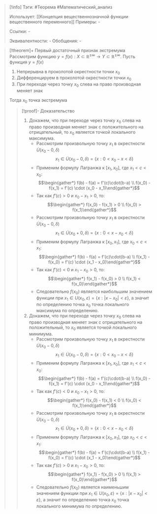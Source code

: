 > [!info]
> Тэги: #Теорема #Математический_анализ   
> 
> Использует: [[Концепция вещественнозначной функции вещественного переменного]]
> Примеры: *-*
> 
> Ссылки: *-*
> 
> Эквивалентности: *-*
> Обобщения: *-*

> [!theorem]+ Первый достаточный признак экстремума 
> Рассмотрим функцию $y = f(x):X \subset \mathbb{R^{\pm\infty}}\rightarrow Y \subset \mathbb{R^{\pm\infty}}$. Пусть функция $y =f(x)$
> 1. Непрерывна в проколотой окрестности точки $x_0$
> 2. Дифференцируем в проколотой окрестности точки $x_0$
> 3. При переходе через точку $x_0$ слева на право производная меняет знак 
> 
> Тогда $x_0$ точка экстремума
> > [!proof]- Доказательство
> > 1. Докажем, что при переходе через точку $x_0$ слева на право производная меняет знак с положительного на отрицательный, то $x_0$ является точкой локального максимума. 
> > 	* Рассмотрим произвольную точку $x_1$ в окрестности $\dot U(x_0-0,\delta)$ $$x_1 \in \dot U(x_0-0,\delta) = \{x: 0 < x_0 - x < \delta\}$$
> > 	* Применим формулу Лагранжа к $[x_1, x_0]$, где $x_1 < c < x_0$: $$\begin{gather*} f(b) - f(a) = f'(c)\cdot(b-a) \\ f(x_0) - f(x_1) = f'(c) \cdot (x_0 - x_1)\end{gather*}$$
> > 	* Так как $f'(c) > 0$ и $x_0 - x_1 > 0$, то: $$\begin{gather*} f(x_0) - f(x_1) > 0 \\ f(x_0) > f(x_1)\end{gather*}$$
> > 	* Рассмотрим произвольную точку $x_1$ в окрестности $\dot U(x_0-0,\delta)$ $$x_1 \in \dot U(x_0+0,\delta) = \{x: 0 < x - x_0 < \delta\}$$
> > 	* Применим формулу Лагранжа к $[x_0, x_1]$, где $x_0 < c < x_1$: $$\begin{gather*} f(b) - f(a) = f'(c)\cdot(b-a) \\ f(x_1) - f(x_0) = f'(c) \cdot (x_1 - x_0)\end{gather*}$$
> > 	* Так как $f'(c) < 0$ и $x_1 - x_0 > 0$, то: $$\begin{gather*} f(x_1) - f(x_0) > 0 \\ f(x_1) < f(x_0)\end{gather*}$$
> > 	* Следовательно $f(x_0)$ является наибольшим значением функции при $x_1 \in U(x_0, \varepsilon) = \{x: |x-x_0| < \varepsilon\}$, а значит по определению точка $x_0$ точка локального максимума по определению. 
> > 2. Докажем, что при переходе через точку $x_0$ слева на право производная меняет знак с отрицательного на положительный, то $x_0$ является точкой локального минимума. 
> > 	* Рассмотрим произвольную точку $x_1$ в окрестности $\dot U(x_0-0,\delta)$ $$x_1 \in \dot U(x_0-0,\delta) = \{x: 0 < x_0 - x < \delta\}$$
> > 	* Применим формулу Лагранжа к $[x_1, x_0]$, где $x_1 < c < x_0$: $$\begin{gather*} f(b) - f(a) = f'(c)\cdot(b-a) \\ f(x_0) - f(x_1) = f'(c) \cdot (x_0 - x_1)\end{gather*}$$
> > 	* Так как $f'(c) < 0$ и $x_0 - x_1 > 0$, то: $$\begin{gather*} f(x_0) - f(x_1) < 0 \\ f(x_0) < f(x_1)\end{gather*}$$
> > 	* Рассмотрим произвольную точку $x_1$ в окрестности $\dot U(x_0-0,\delta)$ $$x_1 \in \dot U(x_0+0,\delta) = \{x: 0 < x - x_0 < \delta\}$$
> > 	* Применим формулу Лагранжа к $[x_0, x_1]$, где $x_0 < c < x_1$: $$\begin{gather*} f(b) - f(a) = f'(c)\cdot(b-a) \\ f(x_1) - f(x_0) = f'(c) \cdot (x_1 - x_0)\end{gather*}$$
> > 	* Так как $f'(c) > 0$ и $x_1 - x_0 > 0$, то: $$\begin{gather*} f(x_1) - f(x_0) > 0 \\ f(x_1) > f(x_0)\end{gather*}$$
> > 	* Следовательно $f(x_0)$ является наименьшим значением функции при $x_1 \in U(x_0, \varepsilon) = \{x: |x-x_0| < \varepsilon\}$, а значит по определению точка $x_0$ точка локального минимума по определению. 
